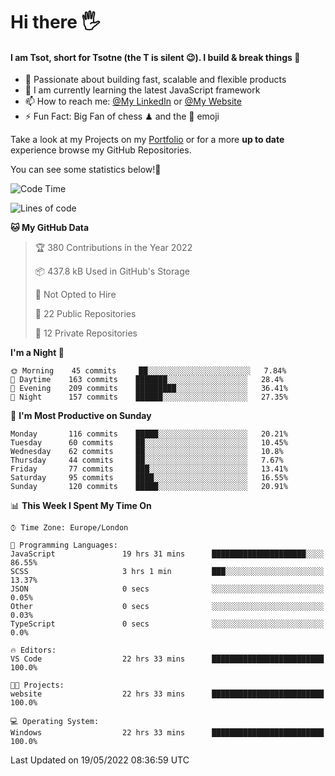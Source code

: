 # Hi there :raised_hand_with_fingers_splayed:
#### I am Tsot, short for Tsotne (the T is silent :wink:). I build & break things :space_invader:
- :telescope: Passionate about building fast, scalable and flexible products
- :seedling: I am currently learning the latest JavaScript framework 
- :mailbox: How to reach me: [@My LinkedIn](https://www.linkedin.com/in/tsotne-gvadzabia/) or [@My Website](https://tsotne.co.uk/contact)
- :zap: Fun Fact: Big Fan of chess ♟ and the 👾 emoji

Take a look at my Projects on my [Portfolio](https://tsotne.co.uk/) or for a more **up to date** experience browse my GitHub Repositories.

You can see some statistics below!:space_invader:
<!--START_SECTION:waka-->
![Code Time](http://img.shields.io/badge/Code%20Time-756%20hrs%2045%20mins-blue)

![Lines of code](https://img.shields.io/badge/From%20Hello%20World%20I%27ve%20Written-2%20Million%20lines%20of%20code-blue)

**🐱 My GitHub Data** 

> 🏆 380 Contributions in the Year 2022
 > 
> 📦 437.8 kB Used in GitHub's Storage 
 > 
> 🚫 Not Opted to Hire
 > 
> 📜 22 Public Repositories 
 > 
> 🔑 12 Private Repositories  
 > 
**I'm a Night 🦉** 

```text
🌞 Morning    45 commits     ██░░░░░░░░░░░░░░░░░░░░░░░   7.84% 
🌆 Daytime    163 commits    ███████░░░░░░░░░░░░░░░░░░   28.4% 
🌃 Evening    209 commits    █████████░░░░░░░░░░░░░░░░   36.41% 
🌙 Night      157 commits    ██████░░░░░░░░░░░░░░░░░░░   27.35%

```
📅 **I'm Most Productive on Sunday** 

```text
Monday       116 commits    █████░░░░░░░░░░░░░░░░░░░░   20.21% 
Tuesday      60 commits     ██░░░░░░░░░░░░░░░░░░░░░░░   10.45% 
Wednesday    62 commits     ██░░░░░░░░░░░░░░░░░░░░░░░   10.8% 
Thursday     44 commits     ██░░░░░░░░░░░░░░░░░░░░░░░   7.67% 
Friday       77 commits     ███░░░░░░░░░░░░░░░░░░░░░░   13.41% 
Saturday     95 commits     ████░░░░░░░░░░░░░░░░░░░░░   16.55% 
Sunday       120 commits    █████░░░░░░░░░░░░░░░░░░░░   20.91%

```


📊 **This Week I Spent My Time On** 

```text
⌚︎ Time Zone: Europe/London

💬 Programming Languages: 
JavaScript               19 hrs 31 mins      █████████████████████░░░░   86.55% 
SCSS                     3 hrs 1 min         ███░░░░░░░░░░░░░░░░░░░░░░   13.37% 
JSON                     0 secs              ░░░░░░░░░░░░░░░░░░░░░░░░░   0.05% 
Other                    0 secs              ░░░░░░░░░░░░░░░░░░░░░░░░░   0.03% 
TypeScript               0 secs              ░░░░░░░░░░░░░░░░░░░░░░░░░   0.0%

🔥 Editors: 
VS Code                  22 hrs 33 mins      █████████████████████████   100.0%

🐱‍💻 Projects: 
website                  22 hrs 33 mins      █████████████████████████   100.0%

💻 Operating System: 
Windows                  22 hrs 33 mins      █████████████████████████   100.0%

```


 Last Updated on 19/05/2022 08:36:59 UTC
<!--END_SECTION:waka-->

